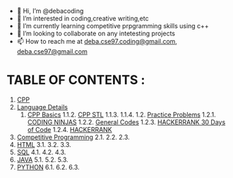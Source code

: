 - 👋 Hi, I’m @debacoding
- 👀 I’m interested in coding,creative writing,etc
- 🌱 I’m currently learning competitive prpgramming skills using c++
- 💞️ I’m looking to collaborate on any intetesting projects 
- 📫 How to reach me at deba.cse97.coding@gmail.com, deba.cse97@gmail.com

<!---
debacoding/debacoding is a ✨ special ✨ repository because its `README.md` (this file) appears on your GitHub profile.
You can click the Preview link to take a look at your changes.
--->

# TABLE OF CONTENTS : 
1. [CPP](https://github.com/debacoding/CPP)
  1. [Language Details](https://github.com/debacoding/CPP/tree/main/Language%20Details)
      1. [CPP Basics](https://github.com/debacoding/CPP/tree/main/Language%20Details/CPP%20Basics)
        1.1.2. [CPP STL](https://github.com/debacoding/CPP/tree/main/Language%20Details/CPP%20STL)
        1.1.3.
        1.1.4.
   1.2. [Practice Problems](https://github.com/debacoding/CPP/tree/main/Practice%20Problems)
        1.2.1. [CODING NINJAS](https://github.com/debacoding/CPP/tree/main/Practice%20Problems/CODING%20NINJAS)
        1.2.2. [General Codes](https://github.com/debacoding/CPP/tree/main/Practice%20Problems/GENERAL%20CODES)
        1.2.3. [HACKERRANK 30 Days of Code](https://github.com/debacoding/CPP/tree/main/Practice%20Problems/HACKERRANK%2030%20Days%20of%20Code)
        1.2.4. [HACKERRANK](https://github.com/debacoding/CPP/tree/main/Practice%20Problems/HACKERRANK)
2. [Competitive Programming](https://github.com/debacoding/Competitive-Programming)
   2.1.
   2.2.
   2.3.
3. [HTML](https://github.com/debacoding/HTML)
   3.1.
   3.2.
   3.3.
4. [SQL](https://github.com/debacoding/SQL)
   4.1.
   4.2.
   4.3.
5. [JAVA](https://github.com/debacoding/JAVA)
   5.1.
   5.2.
   5.3.
6. [PYTHON](https://github.com/debacoding/PYTHON)
   6.1.
   6.2.
   6.3.









